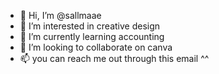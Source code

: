 - 👋 Hi, I’m @sallmaae
- 👀 I’m interested in creative design
- 🌱 I’m currently learning accounting
- 💞️ I’m looking to collaborate on canva
- 📫 you can reach me out through this email ^^

<!---
sallmaae/sallmaae is a ✨ special ✨ repository because its `README.md` (this file) appears on your GitHub profile.
You can click the Preview link to take a look at your changes.
--->
